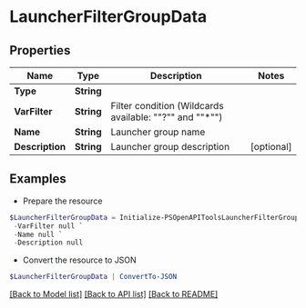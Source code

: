 # LauncherFilterGroupData
## Properties

Name | Type | Description | Notes
------------ | ------------- | ------------- | -------------
**Type** | **String** |  | 
**VarFilter** | **String** | Filter condition (Wildcards available: &quot;&quot;?&quot;&quot; and &quot;&quot;*&quot;&quot;) | 
**Name** | **String** | Launcher group name | 
**Description** | **String** | Launcher group description | [optional] 

## Examples

- Prepare the resource
```powershell
$LauncherFilterGroupData = Initialize-PSOpenAPIToolsLauncherFilterGroupData  -Type null `
 -VarFilter null `
 -Name null `
 -Description null
```

- Convert the resource to JSON
```powershell
$LauncherFilterGroupData | ConvertTo-JSON
```

[[Back to Model list]](../README.md#documentation-for-models) [[Back to API list]](../README.md#documentation-for-api-endpoints) [[Back to README]](../README.md)

